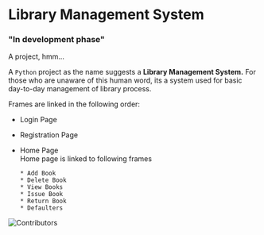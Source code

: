 # Library Management System
### **"In development phase"**
A project, hmm...

A `Python` project as the name suggests a **Library Management System.** For those who are unaware of this human word, its a system used for basic day-to-day management of library process.

Frames are linked in the following order: <br>

- Login Page
- Registration Page
- Home Page <br>
  Home page is linked to following frames

      * Add Book
      * Delete Book
      * View Books
      * Issue Book
      * Return Book
      * Defaulters

![Contributors](https://contrib.rocks/image?repo=Kanav-Arora/Library-Management-System "Our Contributors")
